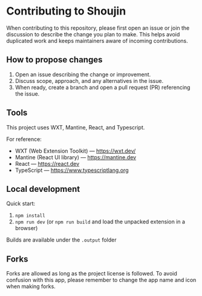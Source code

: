 # Contributing to Shoujin

When contributing to this repository, please first open an issue or join the discussion to describe the change you plan to make. This helps avoid duplicated work and keeps maintainers aware of incoming contributions.

## How to propose changes

1. Open an issue describing the change or improvement.
2. Discuss scope, approach, and any alternatives in the issue.
3. When ready, create a branch and open a pull request (PR) referencing the issue.

## Tools

This project uses WXT, Mantine, React, and Typescript.

For reference:

- WXT (Web Extension Toolkit) — https://wxt.dev/
- Mantine (React UI library) — https://mantine.dev
- React — https://react.dev
- TypeScript — https://www.typescriptlang.org

## Local development

Quick start:

1. `npm install`
2. `npm run dev` (or `npm run build` and load the unpacked extension in a browser)

Builds are available under the `.output` folder

## Forks

Forks are allowed as long as the project license is followed.
To avoid confusion with this app, please remember to change the app name and icon when making forks.

